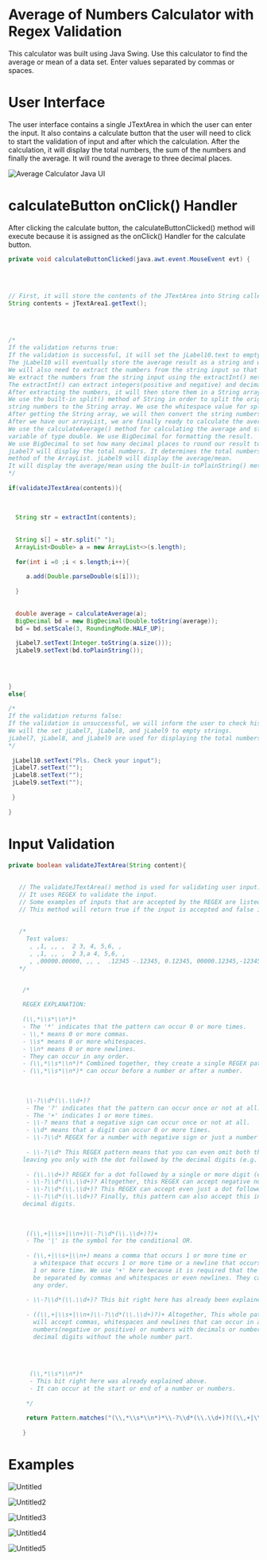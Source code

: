 # Average of Numbers Calculator with Regex Validation
This calculator was built using Java Swing. Use this calculator to find the average or mean of a data set. Enter values separated by commas or spaces.



# User Interface
The user interface contains a single JTextArea in which the user can enter the input. It also contains a calculate button that the user will need to click to start the validation of input and after which the calculation. After the calculation, it will display the total numbers, the sum of the numbers and finally the average. It will round the average to three decimal places.

![Average Calculator Java UI](https://user-images.githubusercontent.com/86467782/130778857-f845f2df-b323-4910-8f50-3db364a4f439.png)



# calculateButton onClick() Handler
After clicking the calculate button, the calculateButtonClicked() method will execute because it is assigned as the onClick() Handler for the calculate button.

```java
private void calculateButtonClicked(java.awt.event.MouseEvent evt) {
        
		
		
		
// First, it will store the contents of the JTextArea into String called 'contents'.
String contents = jTextArea1.getText();
        
		
		
	
/*
If the validation returns true:
If the validation is successful, it will set the jLabel10.text to empty string. 
The jLabel10 will eventually store the average result as a string and will be displayed to the user. 
We will also need to extract the numbers from the string input so that we can perform calculation on them. 
We extract the numbers from the string input using the extractInt() method which we will explain later. 
The extractInt() can extract integers(positive and negative) and decimals. 
After extracting the numbers, it will then store them in a String array.
We use the built-in split() method of String in order to split the original input further and store each individual 
string numbers to the String array. We use the whitespace value for splitting the input string into array. 
After getting the String array, we will then convert the string numbers into double and store them in an arrayList. 
After we have our arrayList, we are finally ready to calculate the average/mean. 
We use the calculateAverage() method for calculating the average and storing the result in the 'average' 
variable of type double. We use BigDecimal for formatting the result. 
We use BigDecimal to set how many decimal places to round our result to and to also set the RoundingMode. 
jLabel7 will display the total numbers. It determines the total numbers of the input using the built-in size() 
method of the ArrayList. jLabel9 will display the average/mean. 
It will display the average/mean using the built-in toPlainString() method of the BigDecimal.
*/
		
if(validateJTextArea(contents)){
        
            
            
  String str = extractInt(contents);
            
            
  String s[] = str.split(" ");
  ArrayList<Double> a = new ArrayList<>(s.length);
            
  for(int i =0 ;i < s.length;i++){
            
     a.add(Double.parseDouble(s[i]));
                
  }
            
            
  double average = calculateAverage(a);
  BigDecimal bd = new BigDecimal(Double.toString(average));
  bd = bd.setScale(3, RoundingMode.HALF_UP);
            
  jLabel7.setText(Integer.toString(a.size()));
  jLabel9.setText(bd.toPlainString());
                    


            
}
else{
        
/*
If the validation returns false:
If the validation is unsuccessful, we will inform the user to check his input. We show that warning using jLabel10. 
We will the set jLabel7, jLabel8, and jLabel9 to empty strings. 
jLabel7, jLabel8, and jLabel9 are used for displaying the total numbers, the sum, and the average respectively.
*/
		
 jLabel10.setText("Pls. Check your input");
 jLabel7.setText("");
 jLabel8.setText("");
 jLabel9.setText("");
            
 }
        
}
```



# Input Validation

```java
private boolean validateJTextArea(String content){
    
        
   // The validateJTextArea() method is used for validating user input. 
   // It uses REGEX to validate the input.
   // Some examples of inputs that are accepted by the REGEX are listed below.
   // This method will return true if the input is accepted and false if it isn't.
		
		
   /*
     Test values:
      , ,1, ,, ,  2 3, 4, 5,6, ,
      , ,1, ,, ,  2 3,a 4, 5,6, ,
      , ,00000.00000, ,, ,  .12345 -.12345, 0.12345, 00000.12345,-12345.12345, ,-12,345.12345 , ,123123123.12345, ,, ,  12345.12345  1000, 1000, ,-50,-50.12345
   */


    /*
			
    REGEX EXPLANATION:
			
    (\\,*\\s*\\n*)*
    - The '*' indicates that the pattern can occur 0 or more times.
    - \\,* means 0 or more commas.
    - \\s* means 0 or more whitespaces.
    - \\n* means 0 or more newlines.
    - They can occur in any order.
    - (\\,*\\s*\\n*)* Combined together, they create a single REGEX pattern that can occur 0 or more times.
    - (\\,*\\s*\\n*)* can occur before a number or after a number.
			
			
			
     \\-?\\d*(\\.\\d+)?
     - The '?' indicates that the pattern can occur once or not at all. 
     - The '+' indicates 1 or more times.
     - \\-? means that a negative sign can occur once or not at all.
     - \\d* means that a digit can occur 0 or more times.
     - \\-?\\d* REGEX for a number with negative sign or just a number without the negative sign.
			
     - \\-?\\d* This REGEX pattern means that you can even omit both the negative sign and the number 
	leaving you only with the dot followed by the decimal digits (e.g. .12345)
			   
     - (\\.\\d+)? REGEX for a dot followed by a single or more digit (e.g. .12345). This whole pattern can occur once or not at all.
     - \\-?\\d*(\\.\\d+)? Altogether, this REGEX can accept negative numbers and decimal numbers.
     - \\-?\\d*(\\.\\d+)? This REGEX can accept even just a dot followed by decimal numbers without the whole number part.
     - \\-?\\d*(\\.\\d+)? Finally, this pattern can also accept this input '-.12345'. A negative sign followed by a dot and the 
	decimal digits.
			
			
			
     ((\\,+|\\s+|\\n+)\\-?\\d*(\\.\\d+)?)+
     - The '|' is the symbol for the conditional OR.
     
     - (\\,+|\\s+|\\n+) means a comma that occurs 1 or more time or
       a whitespace that occurs 1 or more time or a newline that occurs 
       1 or more time. We use '+' here because it is required that the numbers 
       be separated by commas and whitespaces or even newlines. They can occur in 
       any order.
			  
     - \\-?\\d*(\\.\\d+)? This bit right here has already been explained above.
			
     - ((\\,+|\\s+|\\n+)\\-?\\d*(\\.\\d+)?)+ Altogether, This whole pattern 
       will accept commas, whitespaces and newlines that can occur in any order followed by 
       numbers(negative or positive) or numbers with decimals or numbers with only a dot followed by 
       decimal digits without the whole number part.
			  
			  
			  
			  
      (\\,*\\s*\\n*)*
      - This bit right here was already explained above.
      - It can occur at the start or end of a number or numbers.
			  
     */
        
     return Pattern.matches("(\\,*\\s*\\n*)*\\-?\\d*(\\.\\d+)?((\\,+|\\s+|\\n+)\\-?\\d*(\\.\\d+)?)+(\\,*\\s*\\n*)*", content);
        
    }
```



# Examples

![Untitled](https://user-images.githubusercontent.com/86467782/130931408-c37c39a5-2abc-4f53-b2fa-6a07984868d0.png)

![Untitled2](https://user-images.githubusercontent.com/86467782/130931526-fc6ee5d2-3154-411b-b93d-3852e2ad6b7d.png)

![Untitled3](https://user-images.githubusercontent.com/86467782/130931684-836e7499-11ef-440d-b8ae-8cec6766a0e5.png)

![Untitled4](https://user-images.githubusercontent.com/86467782/130931797-b5b6198d-019d-40ba-ac19-bcb4779245b7.png)

![Untitled5](https://user-images.githubusercontent.com/86467782/130931930-1f0b6345-4ba0-4455-af29-c6807b8aadc4.png)

